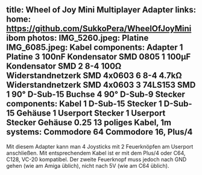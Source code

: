 title: Wheel of Joy Mini Multiplayer Adapter
links:
    home: https://github.com/SukkoPera/WheelOfJoyMini
    ibom
photos:
    IMG_5260.jpeg: Platine
    IMG_6085.jpeg: Kabel
components: Adapter
    1 Platine
    3 100nF Kondensator SMD 0805
    1 100µF Kondensator SMD
    2 8-4 100Ω Widerstandnetzerk SMD 4x0603
    6 8-4 4.7kΩ Widerstandnetzerk SMD 4x0603
    3 74LS153 SMD
    1 90° D-Sub-15 Buchse
    4 90° D-Sub-9 Stecker
components: Kabel
    1 D-Sub-15 Stecker
    1 D-Sub-15 Gehäuse
    1 Userport Stecker
    1 Userport Stecker Gehäuse
    0.25 13 poliges Kabel, 1m
systems:
    Commodore 64
    Commodore 16, Plus/4
---
Mit diesem Adapter kann man 4 Joysticks mit 2 Feuerknöpfen am Userport anschließen. Mit entsprechendem Kabel ist er mit dem Plus/4 oder C64, C128, VC-20 kompatibel. Der zweite Feuerknopf muss jedoch nach GND gehen (wie am Amiga üblich), nicht nach 5V (wie am C64 üblich).

